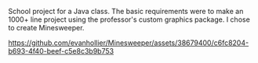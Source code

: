 School project for a Java class. The basic requirements were to make an 1000+ line project using the professor's custom graphics package. I chose to create Minesweeper.

https://github.com/evanhollier/Minesweeper/assets/38679400/c6fc8204-b693-4f40-beef-c5e8c3b9b753

